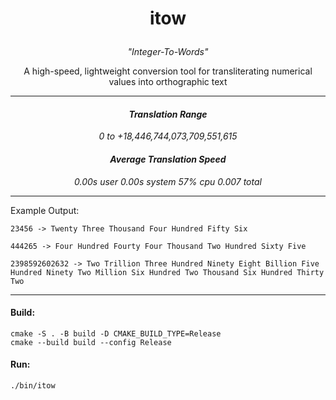<h1><p align="center">itow</p></h1>
<p align="center"><i>"Integer-To-Words"</i></p>
<p align="center">A high-speed, lightweight conversion tool for transliterating numerical values into orthographic text</p>

---

<h4><p align="center"><i>Translation Range</i></p></h4>
<p align="center"><i>0 to +18,446,744,073,709,551,615</i></p>

<h4><p align="center"><i>Average Translation Speed</i></p></h4>
<p align="center"><i>0.00s user 0.00s system 57% cpu 0.007 total</i></p>

---

Example Output:

    23456 -> Twenty Three Thousand Four Hundred Fifty Six

    444265 -> Four Hundred Fourty Four Thousand Two Hundred Sixty Five

    2398592602632 -> Two Trillion Three Hundred Ninety Eight Billion Five Hundred Ninety Two Million Six Hundred Two Thousand Six Hundred Thirty Two

---

<h4>Build:</h4>

    cmake -S . -B build -D CMAKE_BUILD_TYPE=Release
    cmake --build build --config Release

<h4>Run:</h4>

    ./bin/itow
